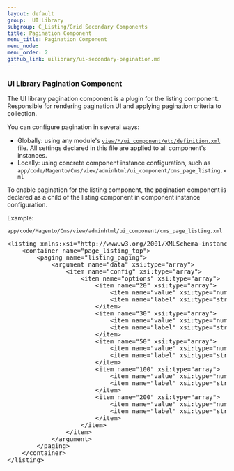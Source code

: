 ```yaml
---
layout: default
group:  UI Library
subgroup: C_Listing/Grid Secondary Components
title: Pagination Component
menu_title: Pagination Component
menu_node:
menu_order: 2
github_link: uilibrary/ui-secondary-pagination.md
---
```


<h3 id="pagination">UI Library Pagination Component</h3>

The UI library pagination component is a plugin for the listing component. Responsible for rendering pagination UI and applying pagination criteria to collection.

You can configure pagination in several ways:

* Globally: using any module's <a href="{{ site.gdeurl }}ui-library/ui-definition.html">`view/*/ui_component/etc/definition.xml`</a> file. All settings declared in this file are applied to all component's instances.
* Locally: using concrete component instance configuration, such as `app/code/Magento/Cms/view/adminhtml/ui_component/cms_page_listing.xml`

To enable pagination for the listing component, the pagination component is declared as a child of the listing component in component instance configuration.

Example:

`app/code/Magento/Cms/view/adminhtml/ui_component/cms_page_listing.xml`

<pre>
&lt;listing xmlns:xsi="http://www.w3.org/2001/XMLSchema-instance" xsi:noNamespaceSchemaLocation="../../../../Ui/etc/ui_configuration.xsd"&gt;
    &lt;container name="page_listing_top"&gt;
        &lt;paging name="listing_paging"&gt;
            &lt;argument name="data" xsi:type="array"&gt;
                &lt;item name="config" xsi:type="array"&gt;
                    &lt;item name="options" xsi:type="array"&gt;
                        &lt;item name="20" xsi:type="array"&gt;
                            &lt;item name="value" xsi:type="number"&gt;20&lt;/item&gt;
                            &lt;item name="label" xsi:type="string" translate="true"&gt;20&lt;/item&gt;
                        &lt;/item&gt;
                        &lt;item name="30" xsi:type="array"&gt;
                            &lt;item name="value" xsi:type="number"&gt;30&lt;/item&gt;
                            &lt;item name="label" xsi:type="string" translate="true"&gt;30&lt;/item&gt;
                        &lt;/item&gt;
                        &lt;item name="50" xsi:type="array"&gt;
                            &lt;item name="value" xsi:type="number"&gt;50&lt;/item&gt;
                            &lt;item name="label" xsi:type="string" translate="true"&gt;50&lt;/item&gt;
                        &lt;/item&gt;
                        &lt;item name="100" xsi:type="array"&gt;
                            &lt;item name="value" xsi:type="number"&gt;100&lt;/item&gt;
                            &lt;item name="label" xsi:type="string" translate="true"&gt;100&lt;/item&gt;
                        &lt;/item&gt;
                        &lt;item name="200" xsi:type="array"&gt;
                            &lt;item name="value" xsi:type="number"&gt;200&lt;/item&gt;
                            &lt;item name="label" xsi:type="string" translate="true"&gt;200&lt;/item&gt;
                        &lt;/item&gt;
                    &lt;/item&gt;
                &lt;/item&gt;
            &lt;/argument&gt;
        &lt;/paging&gt;
    &lt;/container&gt;
&lt;/listing&gt;
</pre>